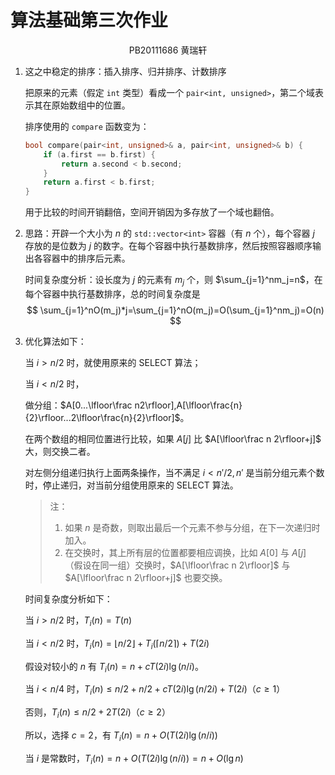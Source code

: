 # 算法基础第三次作业

<center>PB20111686 黄瑞轩</center>

1. 这之中稳定的排序：插入排序、归并排序、计数排序

   把原来的元素（假定 `int` 类型）看成一个 `pair<int, unsigned>`，第二个域表示其在原始数组中的位置。

   排序使用的 `compare` 函数变为：

   ```C
   bool compare(pair<int, unsigned>& a, pair<int, unsigned>& b) {
       if (a.first == b.first) {
           return a.second < b.second;
       }
       return a.first < b.first;
   }
   ```

   用于比较的时间开销翻倍，空间开销因为多存放了一个域也翻倍。

2. 思路：开辟一个大小为 $n$ 的 `std::vector<int>` 容器（有 $n$ 个），每个容器 $j$ 存放的是位数为 $j$ 的数字。在每个容器中执行基数排序，然后按照容器顺序输出各容器中的排序后元素。

   时间复杂度分析：设长度为 $j$ 的元素有 $m_j$ 个，则 $\sum_{j=1}^nm_j=n$，在每个容器中执行基数排序，总的时间复杂度是 
   $$
   \sum_{j=1}^nO(m_j)*j=\sum_{j=1}^nO(m_j)=O(\sum_{j=1}^nm_j)=O(n)
   $$

3. 优化算法如下：

   当 $i>n/2$ 时，就使用原来的 SELECT 算法；

   当 $i<n/2$ 时，

   做分组：$A[0...\lfloor\frac n2\rfloor],A[\lfloor\frac{n}{2}\rfloor...2\lfloor\frac{n}{2}\rfloor]$。

   在两个数组的相同位置进行比较，如果 $A[j]$ 比 $A[\lfloor\frac n 2\rfloor+j]$ 大，则交换二者。

   对左侧分组递归执行上面两条操作，当不满足 $i<n'/2,n'$ 是当前分组元素个数时，停止递归，对当前分组使用原来的 SELECT 算法。

   > 注：
   >
   > 1. 如果 $n$ 是奇数，则取出最后一个元素不参与分组，在下一次递归时加入。
   > 2. 在交换时，其上所有层的位置都要相应调换，比如 $A[0]$ 与 $A[j]$ （假设在同一组）交换时，$A[\lfloor\frac n 2\rfloor]$ 与 $A[\lfloor\frac n 2\rfloor+j]$ 也要交换。

   时间复杂度分析如下：

   当 $i>n/2$ 时，$T_i(n)=T(n)$

   当 $i <n/2$ 时，$T_i(n)=\lfloor n/2\rfloor+T_i(\lceil n/2\rceil)+T(2i)$

   假设对较小的 $n$ 有 $T_i(n)=n+cT(2i)\lg(n/i)$。

   当 $i<n/4$ 时，$T_i(n)\le n/2+n/2+cT(2i)\lg(n/2i)+T(2i)$（$c\ge 1$）

   否则，$T_i(n)\le n/2+2T(2i)$（$c\ge2$）

   所以，选择 $c=2$，有 $T_i(n)=n+O(T(2i)\lg(n/i))$

   当 $i$ 是常数时，$T_i(n)=n+O(T(2i)\lg(n/i))=n+O(\lg n)$

   

